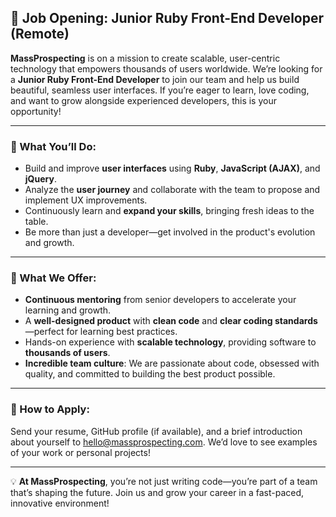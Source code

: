 ## 🌟 Job Opening: Junior Ruby Front-End Developer (Remote)  

**MassProspecting** is on a mission to create scalable, user-centric technology that empowers thousands of users worldwide. We’re looking for a **Junior Ruby Front-End Developer** to join our team and help us build beautiful, seamless user interfaces. If you’re eager to learn, love coding, and want to grow alongside experienced developers, this is your opportunity!  

---

### 🚀 What You’ll Do:  

- Build and improve **user interfaces** using **Ruby**, **JavaScript (AJAX)**, and **jQuery**.  
- Analyze the **user journey** and collaborate with the team to propose and implement UX improvements.  
- Continuously learn and **expand your skills**, bringing fresh ideas to the table.  
- Be more than just a developer—get involved in the product's evolution and growth.  

---

### 🌟 What We Offer:  

- **Continuous mentoring** from senior developers to accelerate your learning and growth.  
- A **well-designed product** with **clean code** and **clear coding standards**—perfect for learning best practices.  
- Hands-on experience with **scalable technology**, providing software to **thousands of users**.  
- **Incredible team culture**: We are passionate about code, obsessed with quality, and committed to building the best product possible.  

---

### 📩 How to Apply:  

Send your resume, GitHub profile (if available), and a brief introduction about yourself to [hello@massprospecting.com](mailto:hello@massprospecting.com). We’d love to see examples of your work or personal projects!  

---

💡 **At MassProspecting**, you’re not just writing code—you’re part of a team that’s shaping the future. Join us and grow your career in a fast-paced, innovative environment!
